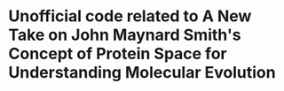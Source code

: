 # Unofficial code related to A New Take on John Maynard Smith's Concept of Protein Space for Understanding Molecular Evolution
